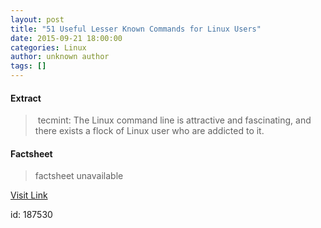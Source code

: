 ```yaml
---
layout: post
title: "51 Useful Lesser Known Commands for Linux Users"
date: 2015-09-21 18:00:00
categories: Linux
author: unknown author
tags: []
---
```



#### Extract
>&nbsp;tecmint: The Linux command line is attractive and fascinating, and there exists a flock of Linux user who are addicted to it.

#### Factsheet
>factsheet unavailable

[Visit Link](http://www.linuxtoday.com/developer/51-useful-lesser-known-commands-for-linux-users-150919233022.html)

id:  187530
